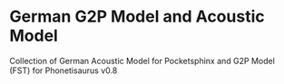 # German G2P Model and Acoustic Model
Collection of German Acoustic Model for Pocketsphinx and G2P Model (FST) for Phonetisaurus v0.8
